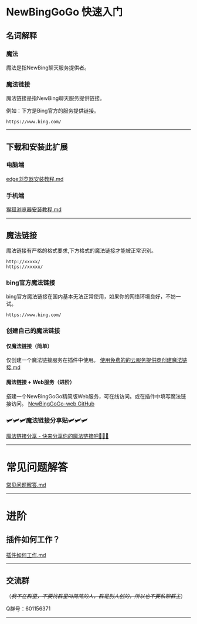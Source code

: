 # NewBingGoGo 快速入门

## 名词解释

### 魔法
魔法是指NewBing聊天服务提供者。

### 魔法链接
魔法链接是指NewBing聊天服务提供链接。

例如：下方是Bing官方的服务提供链接。
~~~
https://www.bing.com/
~~~

---
## 下载和安装此扩展
### 电脑端
[edge浏览器安装教程.md](./下载和安装/edge浏览器安装教程.md)
### 手机端
[猴狐浏览器安装教程.md](./下载和安装/猴狐浏览器安装教程.md)


---

## 魔法链接
魔法链接有严格的格式要求,下方格式的魔法链接才能被正常识别。
~~~
http://xxxxx/
https://xxxxx/
~~~

### bing官方魔法链接
bing官方魔法链接在国内基本无法正常使用，如果你的网络环境良好，不妨一试。
~~~
https://www.bing.com/
~~~

### 创建自己的魔法链接
#### 仅魔法链接（简单）
仅创建一个魔法链接服务在插件中使用。
[使用免费的的云服务提供商创建魔法链接.md](/创建魔法链接/使用免费的的云服务提供商创建魔法链接.md)

#### 魔法链接 + Web服务（进阶）
搭建一个NewBingGoGo精简版Web服务，可在线访问。或在插件中填写魔法链接访问。
[NewBingGoGo-web GitHub](https://github.com/jianjianai/NewBingGoGo-Web)


### 🛩️🛩️🛩️魔法链接分享贴🛩️🛩️🛩️
[魔法链接分享 - 快来分享你的魔法链接吧🎉🎉🎉](https://gitee.com/jja8/NewBingGoGo/issues/I6S6BH)

---

# 常见问题解答
[常见问题解答.md](/常见问题解答.md)


---

# 进阶
## 插件如何工作？
[插件如何工作.md](/功能介绍/插件如何工作.md)

---


## 交流群
（~~*我不在群里，不要找群里叫简简的人，群是别人创的，所以也不要私聊群主*~~）

Q群号：601156371

---




